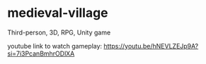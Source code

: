 # medieval-village
Third-person, 3D, RPG, Unity game

youtube link to watch gameplay: https://youtu.be/hNEVLZEJp9A?si=7i3PcanBmhrODlXA
